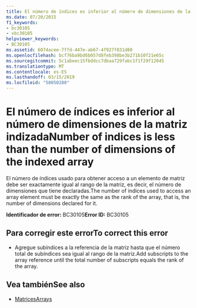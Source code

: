 ```yaml
---
title: El número de índices es inferior al número de dimensiones de la matriz indizada
ms.date: 07/20/2015
f1_keywords:
- bc30105
- vbc30105
helpviewer_keywords:
- BC30105
ms.assetid: 6074acee-7ffd-447e-ab67-4f927f831d80
ms.openlocfilehash: bcf76ba9bd6b057d8feb398be3b271b10f21e65c
ms.sourcegitcommit: 5c1abeec15fbddcc7dbaa729fabc1f1f29f12045
ms.translationtype: MT
ms.contentlocale: es-ES
ms.lasthandoff: 03/15/2019
ms.locfileid: "58050280"
---
```

# <a name="number-of-indices-is-less-than-the-number-of-dimensions-of-the-indexed-array"></a><span data-ttu-id="2dfe7-102">El número de índices es inferior al número de dimensiones de la matriz indizada</span><span class="sxs-lookup"><span data-stu-id="2dfe7-102">Number of indices is less than the number of dimensions of the indexed array</span></span>
<span data-ttu-id="2dfe7-103">El número de índices usado para obtener acceso a un elemento de matriz debe ser exactamente igual al rango de la matriz, es decir, el número de dimensiones que tiene declaradas.</span><span class="sxs-lookup"><span data-stu-id="2dfe7-103">The number of indices used to access an array element must be exactly the same as the rank of the array, that is, the number of dimensions declared for it.</span></span>  
  
 <span data-ttu-id="2dfe7-104">**Identificador de error:** BC30105</span><span class="sxs-lookup"><span data-stu-id="2dfe7-104">**Error ID:** BC30105</span></span>  
  
## <a name="to-correct-this-error"></a><span data-ttu-id="2dfe7-105">Para corregir este error</span><span class="sxs-lookup"><span data-stu-id="2dfe7-105">To correct this error</span></span>  
  
-   <span data-ttu-id="2dfe7-106">Agregue subíndices a la referencia de la matriz hasta que el número total de subíndices sea igual al rango de la matriz.</span><span class="sxs-lookup"><span data-stu-id="2dfe7-106">Add subscripts to the array reference until the total number of subscripts equals the rank of the array.</span></span>  
  
## <a name="see-also"></a><span data-ttu-id="2dfe7-107">Vea también</span><span class="sxs-lookup"><span data-stu-id="2dfe7-107">See also</span></span>

- [<span data-ttu-id="2dfe7-108">Matrices</span><span class="sxs-lookup"><span data-stu-id="2dfe7-108">Arrays</span></span>](../../visual-basic/programming-guide/language-features/arrays/index.md)
